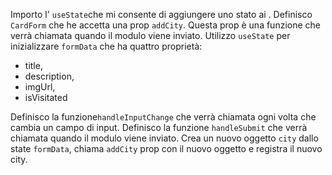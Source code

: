 Importo l' `useState`che mi consente di aggiungere uno stato ai .
Definisco `CardForm` che he accetta una prop `addCity`. Questa prop è una funzione che verrà chiamata quando il modulo viene inviato.
Utilizzo `useState` per inizializzare `formData` che ha quattro proprietà: 
- title, 
- description, 
- imgUrl, 
- isVisitated

Definisco la funzione`handleInputChange` che verrà chiamata ogni volta che cambia un campo di input.
Definisco la funzione `handleSubmit` che verrà chiamata quando il modulo viene inviato.
Crea un nuovo oggetto `city` dallo state `formData`, chiama `addCity` prop con il nuovo oggetto e registra il nuovo city.